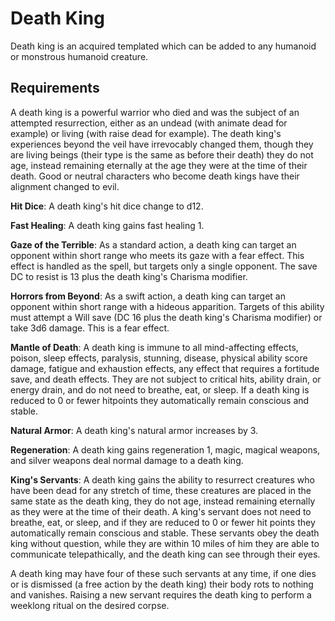 # Death King

Death king is an acquired templated which can be added to any humanoid or monstrous humanoid creature.

## Requirements

A death king is a powerful warrior who died and was the subject of an attempted resurrection, either as an undead (with animate dead for example) or living (with raise dead for example). The death king's experiences beyond the veil have irrevocably changed them, though they are living beings (their type is the same as before their death) they do not age, instead remaining eternally at the age they were at the time of their death. Good or neutral characters who become death kings have their alignment changed to evil.

**Hit Dice**: A death king's hit dice change to d12.

**Fast Healing**: A death king gains fast healing 1.

**Gaze of the Terrible**: As a standard action, a death king can target an opponent within short range who meets its gaze with a fear effect. This effect is handled as the spell, but targets only a single opponent. The save DC to resist is 13 plus the death king's Charisma modifier.

**Horrors from Beyond**: As a swift action, a death king can target an opponent within short range with a hideous apparition. Targets of this ability must attempt a Will save (DC 16 plus the death king's Charisma modifier) or take 3d6 damage. This is a fear effect.

**Mantle of Death**: A death king is immune to all mind-affecting effects, poison, sleep effects, paralysis, stunning, disease, physical ability score damage, fatigue and exhaustion effects, any effect that requires a fortitude save, and death effects. They are not subject to critical hits, ability drain, or energy drain, and do not need to breathe, eat, or sleep. If a death king is reduced to 0 or fewer hitpoints they automatically remain conscious and stable.

**Natural Armor**: A death king's natural armor increases by 3.

**Regeneration**: A death king gains regeneration 1, magic, magical weapons, and silver weapons deal normal damage to a death king.

**King's Servants**: A death king gains the ability to resurrect creatures who have been dead for any stretch of time, these creatures are placed in the same state as the death king, they do not age, instead remaining eternally as they were at the time of their death. A king's servant does not need to breathe, eat, or sleep, and if they are reduced to 0 or fewer hit points they automatically remain conscious and stable. These servants obey the death king without question, while they are within 10 miles of him they are able to communicate telepathically, and the death king can see through their eyes.

A death king may have four of these such servants at any time, if one dies or is dismissed (a free action by the death king) their body rots to nothing and vanishes. Raising a new servant requires the death king to perform a weeklong ritual on the desired corpse.